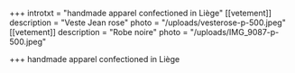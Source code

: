 +++
introtxt = "handmade apparel confectioned in Liège"
[[vetement]]
description = "Veste Jean rose"
photo = "/uploads/vesterose-p-500.jpeg"
[[vetement]]
description = "Robe noire"
photo = "/uploads/IMG_9087-p-500.jpeg"

+++
handmade apparel confectioned in Liège